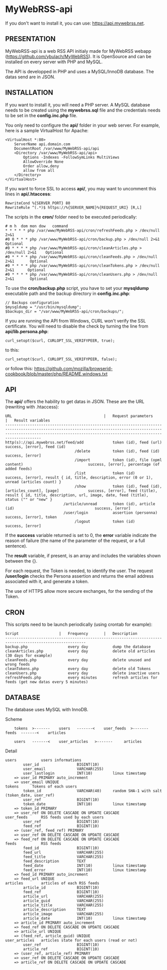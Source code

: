 MyWebRSS-api
========
If you don't want to install it, you can use: https://api.mywebrss.net.

PRESENTATION
------------
MyWebRSS-api is a web RSS API initialy made for MyWebRSS webapp (https://github.com/ybulach/MyWebRSS). It is OpenSource and can be installed on every server with PHP and MySQL.

The API is developped in PHP and uses a MySQL/InnoDB database. The datas send are in JSON.

INSTALLATION
------------
If you want to install it, you will need a PHP server. A MySQL database needs to be created using the **mywebrss.sql** file and the credentials needs to be set in the **config.inc.php** file.

You only need to configure the **api/** folder in your web server. For example, here is a sample VirtualHost for Apache:

	<VirtualHost *:80>
		ServerName api.domain.com
		DocumentRoot /var/www/MyWebRSS-api/api
		<Directory /var/www/MyWebRSS-api/api>
			Options -Indexes -FollowSymLinks MultiViews
			AllowOverride None
			Order allow,deny
			allow from all
		</Directory>
	</VirtualHost>

If you want to force SSL to access **api/**, you may want to uncomment this lines in **api/.htaccess**:

	RewriteCond %{SERVER_PORT} 80
	RewriteRule ^(.*)$ https://%{SERVER_NAME}%{REQUEST_URI} [R,L]

The scripts in the **cron/** folder need to be executed periodically:

	# m h  dom mon dow   command
	* * * * * php /var/www/MyWebRSS-api/cron/refreshFeeds.php > /dev/null 2>&1
	#0 0 * * * php /var/www/MyWebRSS-api/cron/backup.php > /dev/null 2>&1			Optional
	#0 * * * * php /var/www/MyWebRSS-api/cron/cleanArticles.php > /dev/null 2>&1	Optional
	#0 * * * * php /var/www/MyWebRSS-api/cron/cleanFeeds.php > /dev/null 2>&1		Optional
	#0 * * * * php /var/www/MyWebRSS-api/cron/cleanTokens.php > /dev/null 2>&1		Optional
	#0 * * * * php /var/www/MyWebRSS-api/cron/cleanUsers.php > /dev/null 2>&1		Optional
	
To use the **cron/backup.php** script, you have to set your **mysqldump** executable path and the backup directory in **config.inc.php**:

	// Backups configuration
	$mysqldump = "/usr/bin/mysqldump";
	$backups_dir = "/var/www/MyWebRSS-api/cron/backups/";

If you are running the API from Windows, CURL won't verify the SSL certificate. You will need to disable the check by turning the line from **api/lib.persona.php**:

	curl_setopt($curl, CURLOPT_SSL_VERIFYPEER, true);

to this:

	curl_setopt($curl, CURLOPT_SSL_VERIFYPEER, false);

or follow this: https://github.com/mozilla/browserid-cookbook/blob/master/php/README.windows.txt

API
---
The **api/** offers the hability to get datas in JSON. These are the URL (rewriting with .htaccess):
	
	URL											|	Request parameters										|	Result variables
	----------------------------------------------------------------------------------------------------------------------------------------------------------------------------------------------------------------------------------
	http(s)://api.mywebrss.net/feed/add				token (id), feed (url)										success, [error], feed (id)
								   /delete			token (id), feed (id)										success, [error]
								   /import			token (id), file (opml content)								success, [error], percentage (of added feeds)
							       /list			token (id)													success, [error], result { id, title, description, error (0 or 1), unread (articles count) }
							       /show			token (id), feed (id), [articles_count], [page]				success, [error], feed (title), result { id, title, description, url, image, date, feed (title), status ("" or "new" }
							  /article/unread		token (id), article (id)									success, [error]
							  /user/login			assertion (personna)										success, [error], token
							       /logout			token (id)													success, [error]

If the **success** variable returned is set to 0, the **error** variable indicate the reason of failure (the name of the parameter of the request, or a full sentence).

The **result** variable, if present, is an array and includes the variables shown between the {}.

For each request, the Token is needed, to identify the user. The request **/user/login** checks the Persona assertion and returns the email address associated with it, and generate a token.

The use of HTTPS allow more secure exchanges, for the sending of the Token.

CRON
----
This scripts need to be launch periodically (using crontab for example):
	
	Script					|	Frequency		|	Description
	----------------------------------------------------------------------------------------------------------
	backup.php					every day			dump the database
	cleanArticles.php			every day			delete old articles (30 days for example)
	cleanFeeds.php				every day			delete unused and wrong feeds
	cleanTokens.php				every day			delete old Tokens
	cleanUsers.php				every day			delete inactive users
	refreshFeeds.php			every minutes		refresh articles for feeds (get new datas every 5 minutes)

DATABASE
--------
The database uses MySQL with InnoDB.

Scheme
		
		tokens	>-------	users	-------<	user_feeds	>-------	 feeds	-------<	articles
		
		users	-------<	user_articles	>-------	 articles

Detail
	
	users			users informations
			user_id					BIGINT(10)
			user_email				VARCHAR(255)
			user_lastlogin			INT(10)			linux timestamp
		=> user_id PRIMARY auto_increment
		=> user_email UNIQUE
	tokens      Tokens of each users
			token_id				VARCHAR(40)		random SHA-1 with salt (token_date, user_ref)
			user_ref				BIGINT(10)
			token_date				INT(10)			linux timestamp
		=> token_id PRIMARY
		=> user_ref ON DELETE CASCADE ON UPDATE CASCADE
	user_feeds		RSS feeds used by each users
			user_ref				BIGINT(10)
			feed_ref				BIGINT(10)
		=> (user_ref, feed_ref) PRIMARY
		=> user_ref ON DELETE CASCADE ON UPDATE CASCADE
		=> feed_ref ON DELETE CASCADE ON UPDATE CASCADE
	feeds			RSS feeds
			feed_id					BIGINT(10)
			feed_url				VARCHAR(255)
			feed_title				VARCHAR(255)
			feed_description		TEXT
			feed_date				INT(10)			linux timestamp
			feed_error				INT(10)			linux timestamp
		=> feed_id PRIMARY auto_increment
		=> feed_url UNIQUE
	articles		articles of each RSS feeds
			article_id				BIGINT(10)
			feed_ref				BIGINT(10)
			article_url				VARCHAR(255)
			article_guid			VARCHAR(255)
			article_title			VARCHAR(255)
			article_description		TEXT
			article_image			VARCHAR(255)
			article_date			INT(10)			linux timestamp
		=> article_id PRIMARY auto_increment
		=> feed_ref ON DELETE CASCADE ON UPDATE CASCADE
		=> article_url UNIQUE
		=> (feed_ref, article_guid) UNIQUE
	user_articles	articles state for each users (read or not)
			user_ref				BIGINT(10)
			article_ref				BIGINT(10)
		=> (user_ref, article_ref) PRIMARY
		=> user_ref ON DELETE CASCADE ON UPDATE CASCADE
		=> article_ref ON DELETE CASCADE ON UPDATE CASCADE
